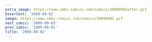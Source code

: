 ```yaml
---
extra_image: https://www.smbc-comics.com/comics/20090902after.gif
hovertext: '2009-09-02'
image: https://www.smbc-comics.com/comics/20090902.gif
next_comic: '2009-09-03'
prev_comic: '2009-09-01'
title: '2009-09-02'
---
```


